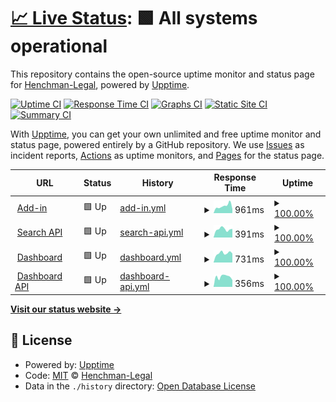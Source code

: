 # [📈 Live Status](https://Henchman-Legal.github.io/status): <!--live status--> **🟩 All systems operational**

This repository contains the open-source uptime monitor and status page for [Henchman-Legal](https://Henchman-Legal.github.io/status), powered by [Upptime](https://github.com/upptime/upptime).

[![Uptime CI](https://github.com/Henchman-Legal/status/workflows/Uptime%20CI/badge.svg)](https://github.com/Henchman-Legal/status/actions?query=workflow%3A%22Uptime+CI%22)
[![Response Time CI](https://github.com/Henchman-Legal/status/workflows/Response%20Time%20CI/badge.svg)](https://github.com/Henchman-Legal/status/actions?query=workflow%3A%22Response+Time+CI%22)
[![Graphs CI](https://github.com/Henchman-Legal/status/workflows/Graphs%20CI/badge.svg)](https://github.com/Henchman-Legal/status/actions?query=workflow%3A%22Graphs+CI%22)
[![Static Site CI](https://github.com/Henchman-Legal/status/workflows/Static%20Site%20CI/badge.svg)](https://github.com/Henchman-Legal/status/actions?query=workflow%3A%22Static+Site+CI%22)
[![Summary CI](https://github.com/Henchman-Legal/status/workflows/Summary%20CI/badge.svg)](https://github.com/Henchman-Legal/status/actions?query=workflow%3A%22Summary+CI%22)

With [Upptime](https://upptime.js.org), you can get your own unlimited and free uptime monitor and status page, powered entirely by a GitHub repository. We use [Issues](https://github.com/Henchman-Legal/status/issues) as incident reports, [Actions](https://github.com/Henchman-Legal/status/actions) as uptime monitors, and [Pages](https://Henchman-Legal.github.io/status) for the status page.

<!--start: status pages-->
<!-- This summary is generated by Upptime (https://github.com/upptime/upptime) -->
<!-- Do not edit this manually, your changes will be overwritten -->
<!-- prettier-ignore -->
| URL | Status | History | Response Time | Uptime |
| --- | ------ | ------- | ------------- | ------ |
| <img alt="" src="https://henchman.io/favicon.ico" height="13"> [Add-in](https://add-in.henchman.io) | 🟩 Up | [add-in.yml](https://github.com/Henchman-Legal/status/commits/HEAD/history/add-in.yml) | <details><summary><img alt="Response time graph" src="./graphs/add-in/response-time-week.png" height="20"> 961ms</summary><br><a href="https://status.henchman.io/history/add-in"><img alt="Response time 460" src="https://img.shields.io/endpoint?url=https%3A%2F%2Fraw.githubusercontent.com%2FHenchman-Legal%2Fstatus%2FHEAD%2Fapi%2Fadd-in%2Fresponse-time.json"></a><br><a href="https://status.henchman.io/history/add-in"><img alt="24-hour response time 555" src="https://img.shields.io/endpoint?url=https%3A%2F%2Fraw.githubusercontent.com%2FHenchman-Legal%2Fstatus%2FHEAD%2Fapi%2Fadd-in%2Fresponse-time-day.json"></a><br><a href="https://status.henchman.io/history/add-in"><img alt="7-day response time 961" src="https://img.shields.io/endpoint?url=https%3A%2F%2Fraw.githubusercontent.com%2FHenchman-Legal%2Fstatus%2FHEAD%2Fapi%2Fadd-in%2Fresponse-time-week.json"></a><br><a href="https://status.henchman.io/history/add-in"><img alt="30-day response time 792" src="https://img.shields.io/endpoint?url=https%3A%2F%2Fraw.githubusercontent.com%2FHenchman-Legal%2Fstatus%2FHEAD%2Fapi%2Fadd-in%2Fresponse-time-month.json"></a><br><a href="https://status.henchman.io/history/add-in"><img alt="1-year response time 483" src="https://img.shields.io/endpoint?url=https%3A%2F%2Fraw.githubusercontent.com%2FHenchman-Legal%2Fstatus%2FHEAD%2Fapi%2Fadd-in%2Fresponse-time-year.json"></a></details> | <details><summary><a href="https://status.henchman.io/history/add-in">100.00%</a></summary><a href="https://status.henchman.io/history/add-in"><img alt="All-time uptime 100.00%" src="https://img.shields.io/endpoint?url=https%3A%2F%2Fraw.githubusercontent.com%2FHenchman-Legal%2Fstatus%2FHEAD%2Fapi%2Fadd-in%2Fuptime.json"></a><br><a href="https://status.henchman.io/history/add-in"><img alt="24-hour uptime 100.00%" src="https://img.shields.io/endpoint?url=https%3A%2F%2Fraw.githubusercontent.com%2FHenchman-Legal%2Fstatus%2FHEAD%2Fapi%2Fadd-in%2Fuptime-day.json"></a><br><a href="https://status.henchman.io/history/add-in"><img alt="7-day uptime 100.00%" src="https://img.shields.io/endpoint?url=https%3A%2F%2Fraw.githubusercontent.com%2FHenchman-Legal%2Fstatus%2FHEAD%2Fapi%2Fadd-in%2Fuptime-week.json"></a><br><a href="https://status.henchman.io/history/add-in"><img alt="30-day uptime 100.00%" src="https://img.shields.io/endpoint?url=https%3A%2F%2Fraw.githubusercontent.com%2FHenchman-Legal%2Fstatus%2FHEAD%2Fapi%2Fadd-in%2Fuptime-month.json"></a><br><a href="https://status.henchman.io/history/add-in"><img alt="1-year uptime 100.00%" src="https://img.shields.io/endpoint?url=https%3A%2F%2Fraw.githubusercontent.com%2FHenchman-Legal%2Fstatus%2FHEAD%2Fapi%2Fadd-in%2Fuptime-year.json"></a></details>
| <img alt="" src="https://henchman.io/favicon.ico" height="13"> [Search API](https://api-search.henchman.io/health) | 🟩 Up | [search-api.yml](https://github.com/Henchman-Legal/status/commits/HEAD/history/search-api.yml) | <details><summary><img alt="Response time graph" src="./graphs/search-api/response-time-week.png" height="20"> 391ms</summary><br><a href="https://status.henchman.io/history/search-api"><img alt="Response time 425" src="https://img.shields.io/endpoint?url=https%3A%2F%2Fraw.githubusercontent.com%2FHenchman-Legal%2Fstatus%2FHEAD%2Fapi%2Fsearch-api%2Fresponse-time.json"></a><br><a href="https://status.henchman.io/history/search-api"><img alt="24-hour response time 406" src="https://img.shields.io/endpoint?url=https%3A%2F%2Fraw.githubusercontent.com%2FHenchman-Legal%2Fstatus%2FHEAD%2Fapi%2Fsearch-api%2Fresponse-time-day.json"></a><br><a href="https://status.henchman.io/history/search-api"><img alt="7-day response time 391" src="https://img.shields.io/endpoint?url=https%3A%2F%2Fraw.githubusercontent.com%2FHenchman-Legal%2Fstatus%2FHEAD%2Fapi%2Fsearch-api%2Fresponse-time-week.json"></a><br><a href="https://status.henchman.io/history/search-api"><img alt="30-day response time 355" src="https://img.shields.io/endpoint?url=https%3A%2F%2Fraw.githubusercontent.com%2FHenchman-Legal%2Fstatus%2FHEAD%2Fapi%2Fsearch-api%2Fresponse-time-month.json"></a><br><a href="https://status.henchman.io/history/search-api"><img alt="1-year response time 420" src="https://img.shields.io/endpoint?url=https%3A%2F%2Fraw.githubusercontent.com%2FHenchman-Legal%2Fstatus%2FHEAD%2Fapi%2Fsearch-api%2Fresponse-time-year.json"></a></details> | <details><summary><a href="https://status.henchman.io/history/search-api">100.00%</a></summary><a href="https://status.henchman.io/history/search-api"><img alt="All-time uptime 100.00%" src="https://img.shields.io/endpoint?url=https%3A%2F%2Fraw.githubusercontent.com%2FHenchman-Legal%2Fstatus%2FHEAD%2Fapi%2Fsearch-api%2Fuptime.json"></a><br><a href="https://status.henchman.io/history/search-api"><img alt="24-hour uptime 100.00%" src="https://img.shields.io/endpoint?url=https%3A%2F%2Fraw.githubusercontent.com%2FHenchman-Legal%2Fstatus%2FHEAD%2Fapi%2Fsearch-api%2Fuptime-day.json"></a><br><a href="https://status.henchman.io/history/search-api"><img alt="7-day uptime 100.00%" src="https://img.shields.io/endpoint?url=https%3A%2F%2Fraw.githubusercontent.com%2FHenchman-Legal%2Fstatus%2FHEAD%2Fapi%2Fsearch-api%2Fuptime-week.json"></a><br><a href="https://status.henchman.io/history/search-api"><img alt="30-day uptime 100.00%" src="https://img.shields.io/endpoint?url=https%3A%2F%2Fraw.githubusercontent.com%2FHenchman-Legal%2Fstatus%2FHEAD%2Fapi%2Fsearch-api%2Fuptime-month.json"></a><br><a href="https://status.henchman.io/history/search-api"><img alt="1-year uptime 100.00%" src="https://img.shields.io/endpoint?url=https%3A%2F%2Fraw.githubusercontent.com%2FHenchman-Legal%2Fstatus%2FHEAD%2Fapi%2Fsearch-api%2Fuptime-year.json"></a></details>
| <img alt="" src="https://icons.duckduckgo.com/ip3/dashboard.henchman.io.ico" height="13"> [Dashboard](https://dashboard.henchman.io/) | 🟩 Up | [dashboard.yml](https://github.com/Henchman-Legal/status/commits/HEAD/history/dashboard.yml) | <details><summary><img alt="Response time graph" src="./graphs/dashboard/response-time-week.png" height="20"> 731ms</summary><br><a href="https://status.henchman.io/history/dashboard"><img alt="Response time 446" src="https://img.shields.io/endpoint?url=https%3A%2F%2Fraw.githubusercontent.com%2FHenchman-Legal%2Fstatus%2FHEAD%2Fapi%2Fdashboard%2Fresponse-time.json"></a><br><a href="https://status.henchman.io/history/dashboard"><img alt="24-hour response time 708" src="https://img.shields.io/endpoint?url=https%3A%2F%2Fraw.githubusercontent.com%2FHenchman-Legal%2Fstatus%2FHEAD%2Fapi%2Fdashboard%2Fresponse-time-day.json"></a><br><a href="https://status.henchman.io/history/dashboard"><img alt="7-day response time 731" src="https://img.shields.io/endpoint?url=https%3A%2F%2Fraw.githubusercontent.com%2FHenchman-Legal%2Fstatus%2FHEAD%2Fapi%2Fdashboard%2Fresponse-time-week.json"></a><br><a href="https://status.henchman.io/history/dashboard"><img alt="30-day response time 745" src="https://img.shields.io/endpoint?url=https%3A%2F%2Fraw.githubusercontent.com%2FHenchman-Legal%2Fstatus%2FHEAD%2Fapi%2Fdashboard%2Fresponse-time-month.json"></a><br><a href="https://status.henchman.io/history/dashboard"><img alt="1-year response time 465" src="https://img.shields.io/endpoint?url=https%3A%2F%2Fraw.githubusercontent.com%2FHenchman-Legal%2Fstatus%2FHEAD%2Fapi%2Fdashboard%2Fresponse-time-year.json"></a></details> | <details><summary><a href="https://status.henchman.io/history/dashboard">100.00%</a></summary><a href="https://status.henchman.io/history/dashboard"><img alt="All-time uptime 100.00%" src="https://img.shields.io/endpoint?url=https%3A%2F%2Fraw.githubusercontent.com%2FHenchman-Legal%2Fstatus%2FHEAD%2Fapi%2Fdashboard%2Fuptime.json"></a><br><a href="https://status.henchman.io/history/dashboard"><img alt="24-hour uptime 100.00%" src="https://img.shields.io/endpoint?url=https%3A%2F%2Fraw.githubusercontent.com%2FHenchman-Legal%2Fstatus%2FHEAD%2Fapi%2Fdashboard%2Fuptime-day.json"></a><br><a href="https://status.henchman.io/history/dashboard"><img alt="7-day uptime 100.00%" src="https://img.shields.io/endpoint?url=https%3A%2F%2Fraw.githubusercontent.com%2FHenchman-Legal%2Fstatus%2FHEAD%2Fapi%2Fdashboard%2Fuptime-week.json"></a><br><a href="https://status.henchman.io/history/dashboard"><img alt="30-day uptime 100.00%" src="https://img.shields.io/endpoint?url=https%3A%2F%2Fraw.githubusercontent.com%2FHenchman-Legal%2Fstatus%2FHEAD%2Fapi%2Fdashboard%2Fuptime-month.json"></a><br><a href="https://status.henchman.io/history/dashboard"><img alt="1-year uptime 100.00%" src="https://img.shields.io/endpoint?url=https%3A%2F%2Fraw.githubusercontent.com%2FHenchman-Legal%2Fstatus%2FHEAD%2Fapi%2Fdashboard%2Fuptime-year.json"></a></details>
| <img alt="" src="https://henchman.io/favicon.ico" height="13"> [Dashboard API](https://api-dashboard.henchman.io/health) | 🟩 Up | [dashboard-api.yml](https://github.com/Henchman-Legal/status/commits/HEAD/history/dashboard-api.yml) | <details><summary><img alt="Response time graph" src="./graphs/dashboard-api/response-time-week.png" height="20"> 356ms</summary><br><a href="https://status.henchman.io/history/dashboard-api"><img alt="Response time 413" src="https://img.shields.io/endpoint?url=https%3A%2F%2Fraw.githubusercontent.com%2FHenchman-Legal%2Fstatus%2FHEAD%2Fapi%2Fdashboard-api%2Fresponse-time.json"></a><br><a href="https://status.henchman.io/history/dashboard-api"><img alt="24-hour response time 242" src="https://img.shields.io/endpoint?url=https%3A%2F%2Fraw.githubusercontent.com%2FHenchman-Legal%2Fstatus%2FHEAD%2Fapi%2Fdashboard-api%2Fresponse-time-day.json"></a><br><a href="https://status.henchman.io/history/dashboard-api"><img alt="7-day response time 356" src="https://img.shields.io/endpoint?url=https%3A%2F%2Fraw.githubusercontent.com%2FHenchman-Legal%2Fstatus%2FHEAD%2Fapi%2Fdashboard-api%2Fresponse-time-week.json"></a><br><a href="https://status.henchman.io/history/dashboard-api"><img alt="30-day response time 343" src="https://img.shields.io/endpoint?url=https%3A%2F%2Fraw.githubusercontent.com%2FHenchman-Legal%2Fstatus%2FHEAD%2Fapi%2Fdashboard-api%2Fresponse-time-month.json"></a><br><a href="https://status.henchman.io/history/dashboard-api"><img alt="1-year response time 407" src="https://img.shields.io/endpoint?url=https%3A%2F%2Fraw.githubusercontent.com%2FHenchman-Legal%2Fstatus%2FHEAD%2Fapi%2Fdashboard-api%2Fresponse-time-year.json"></a></details> | <details><summary><a href="https://status.henchman.io/history/dashboard-api">100.00%</a></summary><a href="https://status.henchman.io/history/dashboard-api"><img alt="All-time uptime 100.00%" src="https://img.shields.io/endpoint?url=https%3A%2F%2Fraw.githubusercontent.com%2FHenchman-Legal%2Fstatus%2FHEAD%2Fapi%2Fdashboard-api%2Fuptime.json"></a><br><a href="https://status.henchman.io/history/dashboard-api"><img alt="24-hour uptime 100.00%" src="https://img.shields.io/endpoint?url=https%3A%2F%2Fraw.githubusercontent.com%2FHenchman-Legal%2Fstatus%2FHEAD%2Fapi%2Fdashboard-api%2Fuptime-day.json"></a><br><a href="https://status.henchman.io/history/dashboard-api"><img alt="7-day uptime 100.00%" src="https://img.shields.io/endpoint?url=https%3A%2F%2Fraw.githubusercontent.com%2FHenchman-Legal%2Fstatus%2FHEAD%2Fapi%2Fdashboard-api%2Fuptime-week.json"></a><br><a href="https://status.henchman.io/history/dashboard-api"><img alt="30-day uptime 100.00%" src="https://img.shields.io/endpoint?url=https%3A%2F%2Fraw.githubusercontent.com%2FHenchman-Legal%2Fstatus%2FHEAD%2Fapi%2Fdashboard-api%2Fuptime-month.json"></a><br><a href="https://status.henchman.io/history/dashboard-api"><img alt="1-year uptime 100.00%" src="https://img.shields.io/endpoint?url=https%3A%2F%2Fraw.githubusercontent.com%2FHenchman-Legal%2Fstatus%2FHEAD%2Fapi%2Fdashboard-api%2Fuptime-year.json"></a></details>

<!--end: status pages-->

[**Visit our status website →**](https://Henchman-Legal.github.io/status)

## 📄 License

- Powered by: [Upptime](https://github.com/upptime/upptime)
- Code: [MIT](./LICENSE) © [Henchman-Legal](https://Henchman-Legal.github.io/status)
- Data in the `./history` directory: [Open Database License](https://opendatacommons.org/licenses/odbl/1-0/)
